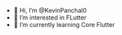 - 👋 Hi, I’m @KevinPanchal0
- 👀 I’m interested in FLutter
- 🌱 I’m currently learning Core Flutter

<!---
KevinPanchal0/KevinPanchal0 is a ✨ special ✨ repository because its `README.md` (this file) appears on your GitHub profile.
You can click the Preview link to take a look at your changes.
--->
